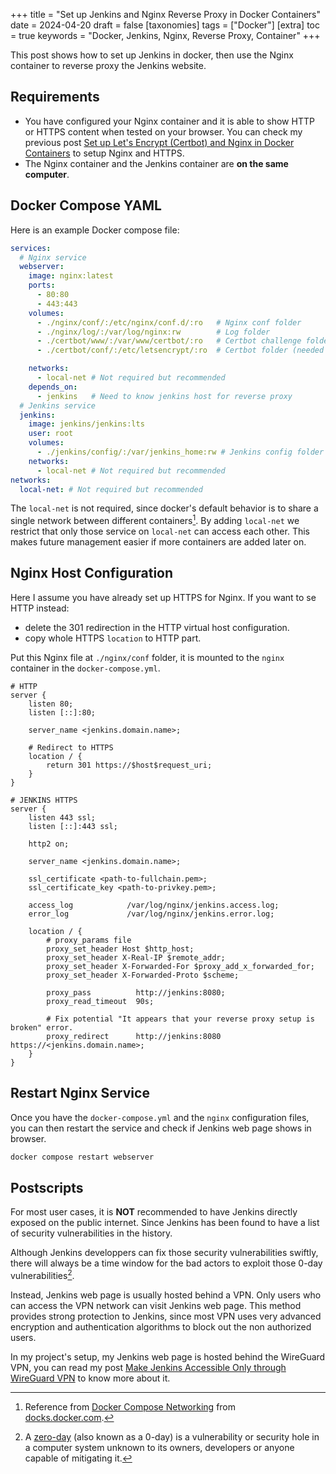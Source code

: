 +++
title = "Set up Jenkins and Nginx Reverse Proxy in Docker Containers"
date = 2024-04-20
draft = false
[taxonomies]
  tags = ["Docker"]
[extra]
  toc = true
	keywords = "Docker, Jenkins, Nginx, Reverse Proxy, Container"
+++

This post shows how to set up Jenkins in docker, then use the Nginx container to reverse proxy the Jenkins website.

## Requirements

* You have configured your Nginx container and it is able to show HTTP or HTTPS content when tested on your browser. You can check my previous post [Set up Let's Encrypt (Certbot) and Nginx in Docker Containers](/blog/nginx-certbot-docker) to setup Nginx and HTTPS.
* The Nginx container and the Jenkins container are **on the same computer**.

## Docker Compose YAML

Here is an example Docker compose file:

```yaml
services:
  # Nginx service
  webserver:
    image: nginx:latest
    ports:
      - 80:80
      - 443:443
    volumes:
      - ./nginx/conf/:/etc/nginx/conf.d/:ro   # Nginx conf folder
      - ./nginx/log/:/var/log/nginx:rw        # Log folder
      - ./certbot/www/:/var/www/certbot/:ro   # Certbot challenge folder (needed by certbot)
      - ./certbot/conf/:/etc/letsencrypt/:ro  # Certbot folder (needed by certbot)

    networks:
      - local-net # Not required but recommended
    depends_on:
      - jenkins   # Need to know jenkins host for reverse proxy
  # Jenkins service
  jenkins:
    image: jenkins/jenkins:lts
    user: root
    volumes:
      - ./jenkins/config/:/var/jenkins_home:rw # Jenkins config folder
    networks:
      - local-net # Not required but recommended
networks:
  local-net: # Not required but recommended
```

The `local-net` is not required, since docker's default behavior is to share a single network between different containers[^1]. By adding `local-net` we restrict that only those service on `local-net` can access each other. This makes future management easier if more containers are added later on.

## Nginx Host Configuration

Here I assume you have already set up HTTPS for Nginx. If you want to se HTTP instead:

* delete the 301 redirection in the HTTP virtual host configuration.
* copy whole HTTPS `location` to HTTP part. 

Put this Nginx file at `./nginx/conf` folder, it is mounted to the `nginx` container in the `docker-compose.yml`.

```
# HTTP
server {
    listen 80;
    listen [::]:80;

    server_name <jenkins.domain.name>;

    # Redirect to HTTPS
    location / {
        return 301 https://$host$request_uri;
    }
}

# JENKINS HTTPS
server {
    listen 443 ssl;
    listen [::]:443 ssl;

    http2 on;

    server_name <jenkins.domain.name>;

    ssl_certificate <path-to-fullchain.pem>;
    ssl_certificate_key <path-to-privkey.pem>;

    access_log            /var/log/nginx/jenkins.access.log;
    error_log             /var/log/nginx/jenkins.error.log;

    location / {
        # proxy_params file
        proxy_set_header Host $http_host;
        proxy_set_header X-Real-IP $remote_addr;
        proxy_set_header X-Forwarded-For $proxy_add_x_forwarded_for;
        proxy_set_header X-Forwarded-Proto $scheme;

        proxy_pass          http://jenkins:8080;
        proxy_read_timeout  90s;

        # Fix potential "It appears that your reverse proxy setup is broken" error.
        proxy_redirect      http://jenkins:8080 https://<jenkins.domain.name>;
    }
}
```

## Restart Nginx Service

Once you have the `docker-compose.yml` and the `nginx` configuration files, you can then restart the service and check if Jenkins web page shows in browser.

```bash
docker compose restart webserver
```

## Postscripts

For most user cases, it is **NOT** recommended to have Jenkins directly exposed on the public internet. Since Jenkins has been found to have a list of security vulnerabilities in the history. 

Although Jenkins developpers can fix those security vulnerabilities swiftly, there will always be a time window for the bad actors to exploit those 0-day vulnerabilities[^2].

Instead, Jenkins web page is usually hosted behind a VPN. Only users who can access the VPN network can visit Jenkins web page. This method provides strong protection to Jenkins, since most VPN uses very advanced encryption and authentication algorithms to block out the non authorized users.

In my project's setup, my Jenkins web page is hosted behind the WireGuard VPN, you can read my post [Make Jenkins Accessible Only through WireGuard VPN](/blog/protect-jenkins) to know more about it.


[^1]: Reference from [Docker Compose Networking](https://docs.docker.com/compose/networking/) from [docks.docker.com](https://docs.docker.com/).

[^2]: A [zero-day](https://en.wikipedia.org/wiki/Zero-day_vulnerability) (also known as a 0-day) is a vulnerability or security hole in a computer system unknown to its owners, developers or anyone capable of mitigating it.

